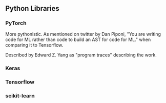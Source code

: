 #

## Python Libraries

### PyTorch

More pythonistic. As mentioned on twitter by Dan Piponi, "You are
writing code for ML rather than code to build an AST for code for ML."
when comparing it to Tensorflow.

Described by Edward Z. Yang as "program traces" describing the work.

### Keras

### Tensorflow

### scikit-learn


